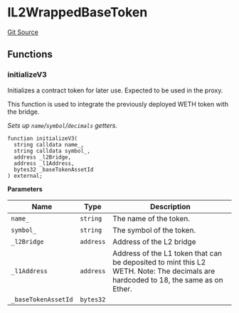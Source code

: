 # IL2WrappedBaseToken
[Git Source](https://github.com/matter-labs/zksync-contracts/blob/a1506a91fd7e3b73aa6fe10caf12e32f39e26211/contracts/system-contracts/interfaces/IL2WrappedBaseToken.sol)


## Functions
### initializeV3

Initializes a contract token for later use. Expected to be used in the proxy.

This function is used to integrate the previously deployed WETH token with the bridge.

*Sets up `name`/`symbol`/`decimals` getters.*


```solidity
function initializeV3(
  string calldata name_,
  string calldata symbol_,
  address _l2Bridge,
  address _l1Address,
  bytes32 _baseTokenAssetId
) external;
```
**Parameters**

|Name|Type|Description|
|----|----|-----------|
|`name_`|`string`|The name of the token.|
|`symbol_`|`string`|The symbol of the token.|
|`_l2Bridge`|`address`|Address of the L2 bridge|
|`_l1Address`|`address`|Address of the L1 token that can be deposited to mint this L2 WETH. Note: The decimals are hardcoded to 18, the same as on Ether.|
|`_baseTokenAssetId`|`bytes32`||


